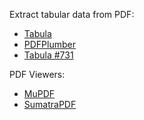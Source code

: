 Extract tabular data from PDF:
- [Tabula](https://github.com/tabulapdf/tabula)
- [PDFPlumber](https://github.com/jsvine/pdfplumber)
- [Tabula #731](https://github.com/tabulapdf/tabula/issues/731)

PDF Viewers:
- [MuPDF](https://github.com/ArtifexSoftware/mupdf)
- [SumatraPDF](https://github.com/sumatrapdfreader/sumatrapdf)
